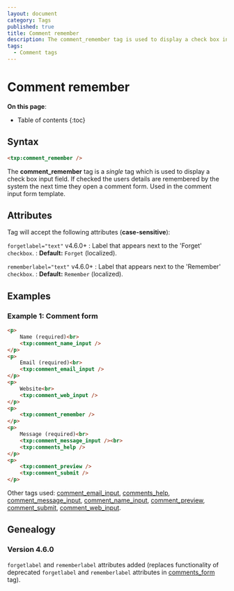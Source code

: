 ```yaml
---
layout: document
category: Tags
published: true
title: Comment remember
description: The comment_remember tag is used to display a check box input field.
tags:
  - Comment tags
---
```


# Comment remember

**On this page**:

* Table of contents
{:toc}

## Syntax

~~~ html
<txp:comment_remember />
~~~

The **comment_remember** tag is a *single* tag which is used to display a check box input field. If checked the users details are remembered by the system the next time they open a comment form. Used in the comment input form template.

## Attributes

Tag will accept the following attributes (**case-sensitive**):

`forgetlabel="text"` <span class="footnote warning">v4.6.0+</span>
: Label that appears next to the 'Forget' `checkbox`.
: **Default:** `Forget` (localized).

`rememberlabel="text"` <span class="footnote warning">v4.6.0+</span>
: Label that appears next to the 'Remember' `checkbox`.
: **Default:** `Remember` (localized).

## Examples

### Example 1: Comment form

~~~ html
<p>
    Name (required)<br>
    <txp:comment_name_input />
</p>
<p>
    Email (required)<br>
    <txp:comment_email_input />
</p>
<p>
    Website<br>
    <txp:comment_web_input />
</p>
<p>
    <txp:comment_remember />
</p>
<p>
    Message (required)<br>
    <txp:comment_message_input /><br>
    <txp:comments_help />
</p>
<p>
    <txp:comment_preview />
    <txp:comment_submit />
</p>
~~~

Other tags used: [comment_email_input](comment_email_input), [comments_help](comments_help), [comment_message_input](comment_message_input), [comment_name_input](comment_name_input), [comment_preview](comment_preview), [comment_submit](comment_submit), [comment_web_input](comment_web_input).

## Genealogy

### Version 4.6.0

`forgetlabel` and `rememberlabel` attributes added (replaces functionality of deprecated `forgetlabel` and `rememberlabel` attributes in [comments_form](comments_form) tag).
